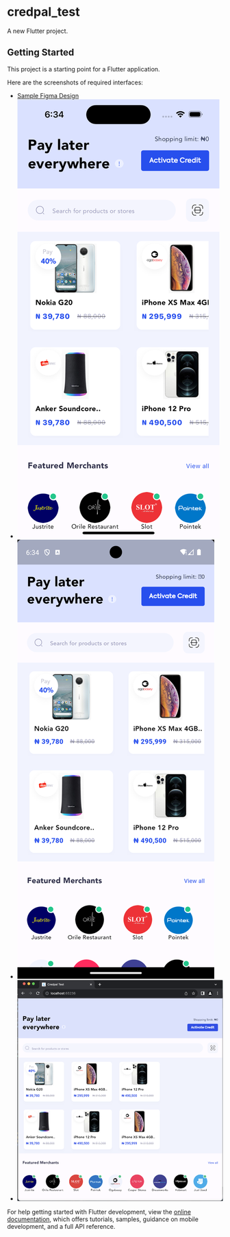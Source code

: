 # credpal_test

A new Flutter project.

## Getting Started

This project is a starting point for a Flutter application.

Here are the screenshots of required interfaces:

- [Sample Figma Design](https://www.figma.com/file/KZKDiLKAnm04rPAKMx350o/Untitled?node-id=1%3A434&mode=dev)
- ![iOS Design View](Simulator_screenshot.png)
- ![Android Design View](Screenshot_1706117699.png)
- ![Web Design View](Screenshot_Web.png)


For help getting started with Flutter development, view the
[online documentation](https://docs.flutter.dev/), which offers tutorials,
samples, guidance on mobile development, and a full API reference.
